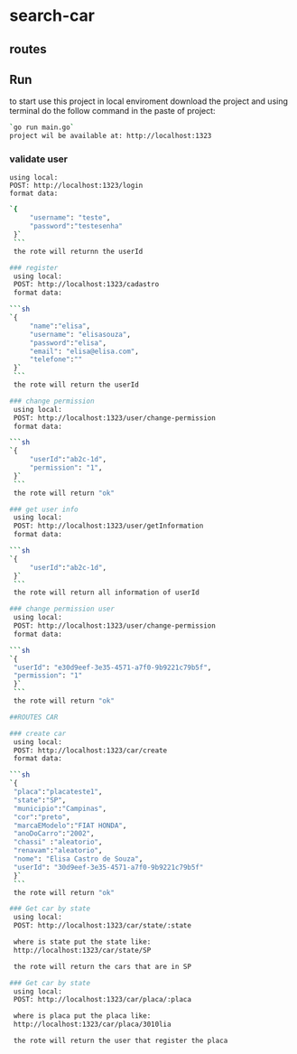 # search-car


## routes

## Run

to start use this project in local enviroment download the project and using terminal do the follow command in the paste of project:
```sh
`go run main.go`
project wil be available at: http://localhost:1323
```

### validate user
    using local:
    POST: http://localhost:1323/login
    format data: 

   ```sh
   `{
        "username": "teste",
        "password":"testesenha"
    }`
    ```
    the rote will returnn the userId

### register
    using local:
    POST: http://localhost:1323/cadastro
    format data: 

   ```sh
   `{
        "name":"elisa",
        "username": "elisasouza",
        "password":"elisa",
        "email": "elisa@elisa.com",
        "telefone":""
    }`
    ```
    the rote will return the userId

### change permission
    using local:
    POST: http://localhost:1323/user/change-permission
    format data: 

   ```sh
   `{
        "userId":"ab2c-1d",
        "permission": "1",
    }`
    ```
    the rote will return "ok"

### get user info
    using local:
    POST: http://localhost:1323/user/getInformation
    format data: 

   ```sh
   `{
        "userId":"ab2c-1d",
    }`
    ```
    the rote will return all information of userId

### change permission user
    using local:
    POST: http://localhost:1323/user/change-permission
    format data: 

   ```sh
   `{
    "userId": "e30d9eef-3e35-4571-a7f0-9b9221c79b5f",
    "permission": "1"
    }`
    ```
    the rote will return "ok"

##ROUTES CAR

### create car
    using local:
    POST: http://localhost:1323/car/create
    format data: 

   ```sh
   `{
    "placa":"placateste1",
    "state":"SP",
    "municipio":"Campinas",
    "cor":"preto",
    "marcaEModelo":"FIAT HONDA",
    "anoDoCarro":"2002",
    "chassi" :"aleatorio",
    "renavam":"aleatorio",
    "nome": "Elisa Castro de Souza",
    "userId": "30d9eef-3e35-4571-a7f0-9b9221c79b5f"
    }`
    ```
    the rote will return "ok"

### Get car by state
    using local:
    POST: http://localhost:1323/car/state/:state

    where is state put the state like:
    http://localhost:1323/car/state/SP

    the rote will return the cars that are in SP 

### Get car by state
    using local:
    POST: http://localhost:1323/car/placa/:placa

    where is placa put the placa like:
    http://localhost:1323/car/placa/3010lia

    the rote will return the user that register the placa